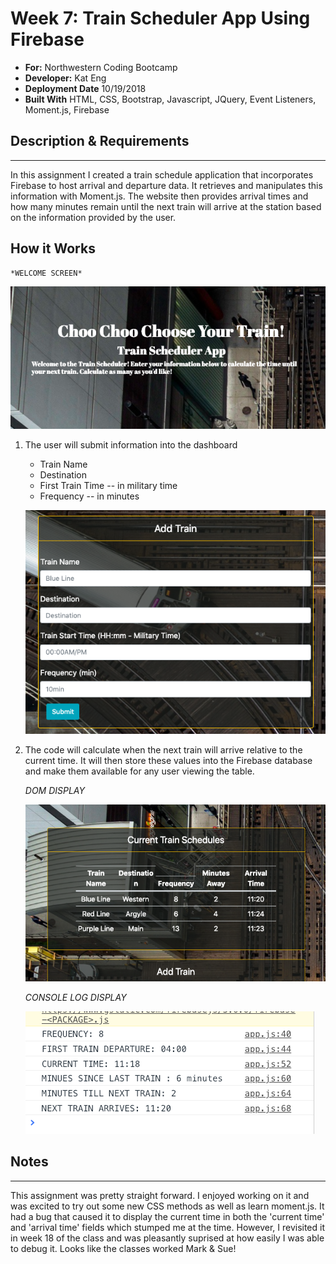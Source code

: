 # Week 7: Train Scheduler App Using Firebase
- **For:** Northwestern Coding Bootcamp
- **Developer:** Kat Eng
- **Deployment Date** 10/19/2018
- **Built With** HTML, CSS, Bootstrap, Javascript, JQuery, Event Listeners, Moment.js, Firebase


## Description & Requirements
---


In this assignment I created a train schedule application that incorporates Firebase to host arrival and departure data.  It retrieves and manipulates this information with Moment.js. The website then provides arrival times and how many minutes remain until the next train will arrive at the  station based on the information provided by the user.



## How it Works
    *WELCOME SCREEN*
   ![train homework](/assets/images/screen.png)

1. The user will submit information into the dashboard 
    
    * Train Name
    * Destination 
    * First Train Time -- in military time
    * Frequency -- in minutes

    ![train homework](/assets/images/enterData.png)


2. The code will calculate when the next train will arrive relative to the current time. It will then store these values into the Firebase database and make them available for any user viewing the table.


    *DOM DISPLAY*

    ![DOM display](/assets/images/calculate.png)


    *CONSOLE LOG DISPLAY*

    ![Console display](/assets/images/be-calcs.png)




   
        
## Notes
---
This assignment was pretty straight forward. I enjoyed working on it and was excited to try out some new CSS methods as well as learn moment.js. It had a bug that caused it to display the current time in both the 'current time' and 'arrival time' fields which stumped me at the time. However, I revisited it in week 18 of the class and was pleasantly suprised at how easily I was able to debug it. Looks like the classes worked Mark & Sue!










